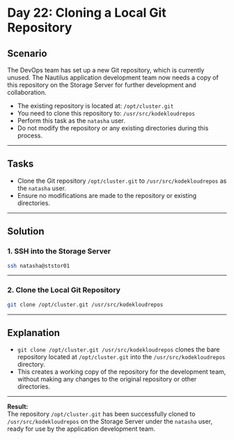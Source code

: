 # Day 22: Cloning a Local Git Repository

## Scenario

The DevOps team has set up a new Git repository, which is currently unused. The Nautilus application development team now needs a copy of this repository on the Storage Server for further development and collaboration.

- The existing repository is located at: `/opt/cluster.git`
- You need to clone this repository to: `/usr/src/kodekloudrepos`
- Perform this task as the `natasha` user.
- Do not modify the repository or any existing directories during this process.

---

## Tasks

- Clone the Git repository `/opt/cluster.git` to `/usr/src/kodekloudrepos` as the `natasha` user.
- Ensure no modifications are made to the repository or existing directories.

---

## Solution

### 1. SSH into the Storage Server

```bash
ssh natasha@ststor01
```

---

### 2. Clone the Local Git Repository

```bash
git clone /opt/cluster.git /usr/src/kodekloudrepos
```

---

## Explanation

- `git clone /opt/cluster.git /usr/src/kodekloudrepos` clones the bare repository located at `/opt/cluster.git` into the `/usr/src/kodekloudrepos` directory.
- This creates a working copy of the repository for the development team, without making any changes to the original repository or other directories.

---

**Result:**  
The repository `/opt/cluster.git` has been successfully cloned to `/usr/src/kodekloudrepos` on the Storage Server under the `natasha` user, ready for use by the application development team.
